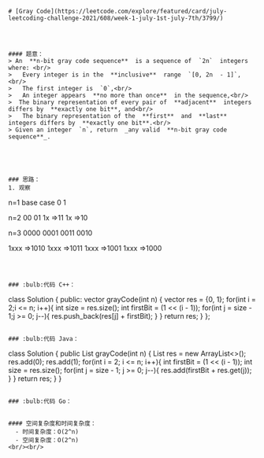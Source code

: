 ```




# [Gray Code](https://leetcode.com/explore/featured/card/july-leetcoding-challenge-2021/608/week-1-july-1st-july-7th/3799/)




#### 题意：
> An  **n-bit gray code sequence**  is a sequence of  `2n`  integers where: <br/>
>   Every integer is in the  **inclusive**  range  `[0, 2n  - 1]`,<br/>
>   The first integer is  `0`,<br/>
>   An integer appears  **no more than once**  in the sequence,<br/>
>  The binary representation of every pair of  **adjacent**  integers differs by  **exactly one bit**, and<br/>
>   The binary representation of the  **first**  and  **last**  integers differs by  **exactly one bit**.<br/>
> Given an integer  `n`, return  _any valid  **n-bit gray code sequence**_.





### 思路：
1. 观察

```
n=1 base case
0
1

n=2
00
01
1x =>11
1x =>10

n=3
0000
0001
0011
0010

1xxx =>1010
1xxx =>1011
1xxx =>1001
1xxx =>1000

```



### :bulb:代码 C++：
```
class Solution {
public:
    vector<int> grayCode(int n) {
        vector<int> res = {0, 1};
        for(int i = 2;i <= n; i++){
            int size = res.size();
            int firstBit = (1 << (i - 1));
            for(int j = size - 1;j >= 0; j--){
                res.push_back(res[j] + firstBit);
            }
        }
        return res;
    }
};
```

### :bulb:代码 Java：
```
class Solution {
    public List<Integer> grayCode(int n) {
        List<Integer> res = new ArrayList<>();
        res.add(0);
        res.add(1);
        for(int i = 2; i <= n; i++){
            int firstBit = (1 << (i - 1));
            int size = res.size();
            for(int j = size - 1; j >= 0; j--){
                res.add(firstBit + res.get(j));
            }
        }
        return res;
    }
}

```

### :bulb:代码 Go：
```

```

#### 空间复杂度和时间复杂度：
  - 时间复杂度：O(2^n)
  - 空间复杂度：O(2^n)
<br/><br/>








```
